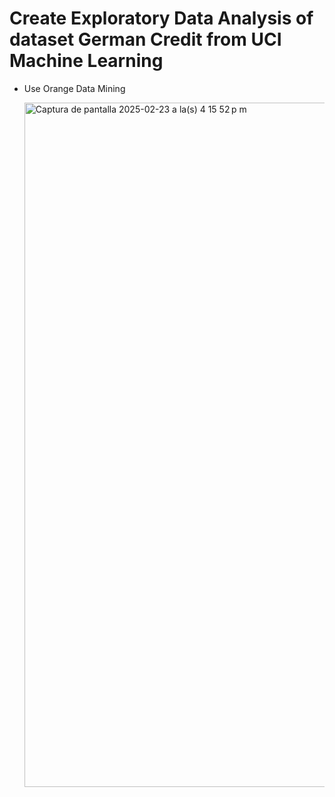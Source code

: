 # Create Exploratory Data Analysis of dataset German Credit from UCI Machine Learning

- Use Orange Data Mining

  <img width="1095" alt="Captura de pantalla 2025-02-23 a la(s) 4 15 52 p m" src="https://github.com/user-attachments/assets/323e41de-54c2-4b07-8517-6cb2d68eb1de" />
